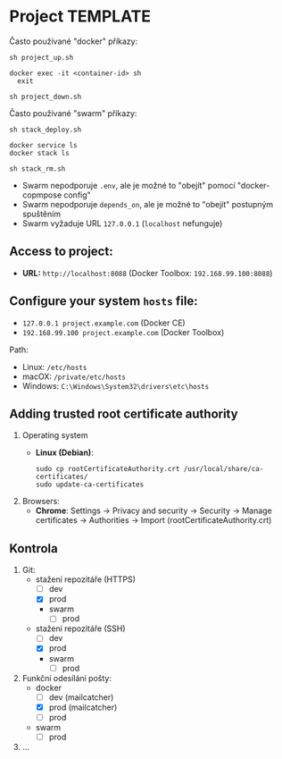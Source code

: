 # Project TEMPLATE

Často používané "docker" příkazy:

    sh project_up.sh

    docker exec -it <container-id> sh
      exit

    sh project_down.sh

Často používané "swarm" příkazy:

    sh stack_deploy.sh

    docker service ls
    docker stack ls

    sh stack_rm.sh

- Swarm nepodporuje `.env`, ale je možné to "obejít" pomocí "docker-copmpose config"
- Swarm nepodporuje `depends_on`, ale je možné to "obejít" postupným spuštěním
- Swarm vyžaduje URL `127.0.0.1` (`localhost` nefunguje)

## Access to project:
- **URL:** `http://localhost:8088` (Docker Toolbox: `192.168.99.100:8088`)

## Configure your system `hosts` file:

- `127.0.0.1 project.example.com` (Docker CE)
- `192.168.99.100 project.example.com` (Docker Toolbox)

Path:
- Linux: `/etc/hosts`
- macOX: `/private/etc/hosts`
- Windows: `C:\Windows\System32\drivers\etc\hosts`

## Adding trusted root certificate authority
1. Operating system
    - **Linux (Debian)**:

          sudo cp rootCertificateAuthority.crt /usr/local/share/ca-certificates/
          sudo update-ca-certificates

2. Browsers:
    - **Chrome**: Settings -> Privacy and security -> Security -> Manage certificates -> Authorities -> Import (rootCertificateAuthority.crt)

## Kontrola

1. Git:
   - stažení repozitáře (HTTPS)
     - [ ] dev
     - [x] prod
     - swarm
       - [ ] prod
   - stažení repozitáře (SSH)
     - [ ] dev
     - [x] prod
     - swarm
       - [ ] prod
2. Funkční odesílání pošty:
    - docker
        - [ ] dev (mailcatcher)
        - [x] prod (mailcatcher)
        - [ ] prod
    - swarm
        - [ ] prod
3. ...
